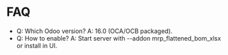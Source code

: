 # FAQ

- Q: Which Odoo version? A: 16.0 (OCA/OCB packaged).
- Q: How to enable? A: Start server with --addon mrp_flattened_bom_xlsx or install in UI.

